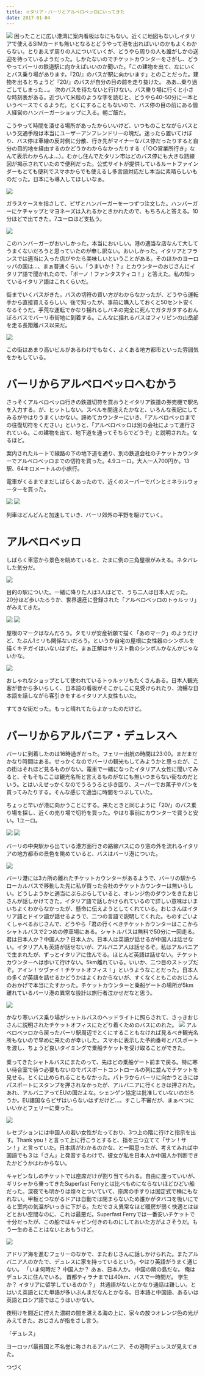 ```yaml
---
title: イタリア・バーリとアルベロベッロにいってきた
date: 2017-01-04
---
```


![](https://photos.xar.sh/31442569883_db69fe233b_b.jpg)
困ったことに広い港湾に案内看板はなにもない。近くに地図もないしイタリアで使えるSIMカードも無いとなるとどうやって港を出ればいいのかもよくわからない。とりあえず周りの人についていくが、どうやら周りの人も誰がしかの送迎を待っているようだった。しかたないのでチケットカウンターをさがし、どうやってバーリの鉄道駅に向かえばいいのか聞いた。「この建物を出て、左にいくとバス乗り場があります。『20/』のバスが駅に向かいます」とのことだった。建物を出るとちょうど『20/』のバスが自分の目の前を走り抜けた。
ああ…乗り過ごしてしまった…。 次のバスを待たないと行けない。バス乗り場に行くと小さな時刻表がある。近づいて米粒のような字を読むと、どうやら40-50分に一本というペースでくるようだ。とくにすることもないので、バス停の目の前にある個人経営のハンバーガーショップに入る。朝ご飯だ。

こうやって時間を潰せる場所があったからいいけど、いつものことながらバスという交通手段は本当にユーザーアンフレンドリーの塊だ。迷ったら置いてけぼり、バス停は車線の反対側に分散、行き先がマイナーなバス停だったりすると自分の目的地を経由するのかどうかわからなかったりする（「○○営業所行き」なんて表示わからんよ…）。むかし住んでたタリン市はどのバス停にも大きな路線図が掲示されていたので便利だった。公式サイトが提供しているルートファインダーもとても便利でスマホからでも使えるし多言語対応だし本当に素晴らしいものだった。日本にも導入してほしいなぁ。

![](https://photos.xar.sh/32214357566_ca1c619d53_h.jpg)

ガラスケースを指さして、ピザとハンバーガーを一つずつ注文した。ハンバーガーにケチャップとマヨネーズは入れるかときかれたので、もちろんと答える。10分ほどで出てきた。7ユーロほど支払う。

![](https://photos.xar.sh/31442570153_09e709251a_h.jpg)

このハンバーガーがおいしかった。本当においしい。港の適当な店なんて大してうまくないだろうと思っていたのが申し訳ない。おいしかった。イタリアとフランスでは適当に入った店がやたら美味しいということがある。そのほかのヨーロッパの国は…、まぁ普通くらい。「うまいか！？」とカウンターのおじさんにイタリア語で聞かれたので、「ボーノ！ファンタスティコ！」と答えた。私の知っているイタリア語はこれくらいだ。

街までいくバスがきた。バスの切符の買い方がわからなかったが、どうやら運転手から直接買えるらしい。後で知ったが、事前に購入しておくと50セント安くなるそうだ。手荒な運転でかなり揺れるしバネの完全に死んでガタガタするおんぼろバスでバーリ市街地に到着する。こんなに揺れるバスはフィリピンの山岳部を走る長距離バス以来だ。

![](https://photos.xar.sh/31411450464_20d70726c1_h.jpg)

この街はあまり高いビルがあるわけでもなく、よくある地方都市といった雰囲気をかもしている。


# バーリからアルベロベッロへむかう

さっそくアルベロベッロ行きの鉄道切符を買おうとイタリア鉄道の券売機で駅名を入力する。が、ヒットしない。スペルを間違えたかなと、いろんな表記にしてみるがやはりうまくいかない。諦めてカウンターにいき、「アルベロベッロまでの往復切符をください」というと、「アルベロベッロは別の会社によって運行されている。この建物を出て、地下道を通ってそちらでどうぞ」と説明された。なるほど。

案内されたルートで線路の下の地下道を通り、別の鉄道会社のチケットカウンターでアルベロベッロまでの切符を買った。4.9ユーロ。大人一人700円か。13駅、64キロメートルの小旅行。

電車がくるまでまだしばらくあったので、近くのスーパーでパンとミネラルウォーターを買った。

![](https://photos.xar.sh/32133538831_40609227a5_h.jpg)
![](https://photos.xar.sh/32133540551_cd4f8fa7e3_h.jpg)

列車はどんどんと加速していき、バーリ郊外の平野を駆けていく。

# アルベロベッロ

しばらく車窓から景色を眺めていると、たまに例の三角屋根がみえる。ネタバレした気分だ。

![](https://photos.xar.sh/31876779370_1633f6e2d5_h.jpg)

目的の駅についた。一緒に降りた人は3人ほどで、うち二人は日本人だった。
20分ほど歩いたろうか、世界遺産に登録された「アルベロベッロのトゥルッリ」がみえてきた。

![](https://photos.xar.sh/32214398766_1b52050848_h.jpg)
![](https://photos.xar.sh/32103686762_ec5bcdb30d_h.jpg)

屋根のマークはなんだろう。タモリが安産祈願で描く「あのマーク」のようだけど、たぶん1ミリも関係ないだろう。というか自宅の屋根に女性器のシンボルを描くキチガイはいないはずだ。まぁ正解はキリスト教のシンボルかなんかじゃないかな。

![](https://photos.xar.sh/31442588653_6547924d00_h.jpg)

おしゃれなショップとして使われているトゥルッリもたくさんある。日本人観光客が昔から多いらしく、日本語の看板がそこかしこに見受けられたり、流暢な日本語を話しながら客引きをするイタリア人女性もいた。

すてきな街だった。もっと晴れてたらよかったのだけど。


# バーリからアルバニア・デュレスへ

バーリに到着したのは16時過ぎだった。フェリー出航の時間は23:00。まだまだかなり時間はある。せっかくなのでバーリの観光もしてみようかと思ったが、この街はそれほど見るものがない。電車で一緒になったイタリア人女性に聞いてみると、そもそもここは観光名所と言えるものがなにも無いつまらない街なのだという。とはいえせっかくなのでうろうろと歩き回り、スーパーでお菓子やパンを買ってみたりする。そんな感じで適当に時間をつぶしていた。

ちょっと早いが港に向かうことにする。来たときと同じように「20/」のバス乗り場を探し、近くの売り場で切符を買った。やはり事前にカウンターで買うと安い。1ユーロ。

![](https://photos.xar.sh/31442686603_40f9bdd739_h.jpg)
![](https://photos.xar.sh/31442682143_f24f39a07b_h.jpg)

バーリの中央駅から出ている港方面行きの路線バスにのり窓の外を流れるイタリアの地方都市の景色を眺めていると、バスはバーリ港についた。

![](https://photos.xar.sh/31442694263_149e3bc428_h.jpg)

バーリ港には3カ所の離れたチケットカウンターがあるようで、バーリの駅からローカルバスで移動した先に私が買った会社のチケットカウンターは無いらしい。どうしようかと適当にぶらぶらしていると、オレンジ色のダウンをきたおじさんが話しかけてきた。イタリア語で話しかけられているので詳しい意味はいまいちよくわからなかったが、懸命に伝えようとしてくれている。おじさんはイタリア語とドイツ語が話せるようで、二つの言語で説明してくれた。ものすごいよくしゃべるおじさんで、どうやら「君の行くべきチケットカウンターはここからシャトルバスで2つめの停車場にある。シャトルバスは無料で50分に一回走る。君は日本人か？中国人か？日本人か。日本人は英語が話せるが中国人は話せない。イタリア人も英語が話せないが、アルバニア人は話せるぞ。私はアルバニアで生まれたが、ずっとイタリアに住んでる。ほとんど英語は話せない。チケットカウンターへは歩いて行けない。5km離れている。いいか、二つ目のストップだぞ。アイン！ツヴァイ！チケットオフィス！」というようなことだった。日本人の多くが英語を話せるかどうかはよくわからないが、すくなくともこのおじさんのおかげで本当にたすかった。チケットカウンターと乗船ゲートの場所が5km離れているバーリ港の異常な設計は旅行者泣かせだなと思う。

![](https://photos.xar.sh/31442698853_a62de7478d_h.jpg)

かなり寒いバス乗り場がシャトルバスのヘッドライトに照らされて、さっきおじさんに説明されたチケットオフィスにたどり着くためのバスにのれた。
![](https://photos.xar.sh/31442697633_0546fc1b73_h.jpg)
アルベロベッロから戻ったバーリ駅周辺でとくにすることもなければ見るべき観光名所もないので早めに来たのが幸いした。スマホに表示した予約番号とパスポートを渡し、ちょうど良いタイミングで乗船チケットを受け取ることができた。
<br>
<br>
乗ってきたシャトルバスにまたのって、先ほどの乗船ゲート前まで戻る。特に寒い待合室で待つ必要もないのでパスポートコントロールの列に並んでチケットを見せる。とくに止められることもなかった。パトラからバーリに向かうときにはパスポートにスタンプを押されなかったが、アルバニアに行くときは押された。あれ、アルバニアってEUの国だよな。シェンゲン協定は批准していないのだろうか。EU諸国ならビザはいらないはずだけど…。すこし不審だが、まぁべつにいいかとフェリーに乗った。

![](https://photos.xar.sh/31442699143_80acdeb72d_h.jpg)

レセプションには中国人の若い女性がたっており、3つ上の階に行けと指示を出す。Thank you！と言って上に行こうとすると、指を三つ立てて「サン！サン！」と言っていた。日本語がわかるのかな、と一瞬思ったが、考えてみれば中国語でも３は「さん」と発音するわけで、彼女が私を日本人か中国人か判断できたかどうかはわからない。

キャビンなしのチケットでは座席だけが割り当てられる。自由に座っていいが、ギリシャから乗ってきたSuperfast Ferryとは比べものにならないほどひどい船だった。深夜でも明かりは煌々とついていて、座席の手すりは固定式で横にもなれない。甲板とつながるドアは自動では閉まらないため誰かがタバコを吸いにでると室内の気温がいっきに下がる。ただでさえ異常なほど暖房が弱く快適とはほどとおい空間なのに、これは最悪だ。Superfast Ferryでは一番安いチケットで十分だったが、この船ではキャビン付きのものにしておいた方がよさそうだ。もう一生のることはないとおもうけど。

![](https://photos.xar.sh/31442699513_0130e795ff_h.jpg)

アドリア海を進むフェリーのなかで、またおじさんに話しかけられた。またアルバニア人のかたで、デュレスに家を持っているという。やはり英語がうまく通じない。
「いま何時だ？ 中国人か？ あぁ、日本人か。 中国の隣の島だな。 俺はデュレスに住んでいる。 首都ティラナまでは40km、バスで一時間だ。 学生か？ イタリアに留学しているのか？」
共通語がないとかなり通話は難しい。とはいえ英語とにた単語が多いぶんまだなんとかなる。日本語と中国語、あるいは英語とロシア語ではこうはいかない。

夜明けを間近に控えた濃紺の闇を湛える海の上に、家々の放つオレンジ色の光がみえてきた。おじさんが指をさし言う。

「デュレス」

ヨーロッパ最貧国と不名誉に称されるアルバニア、その港町デュレスが見えてきた。



つづく
